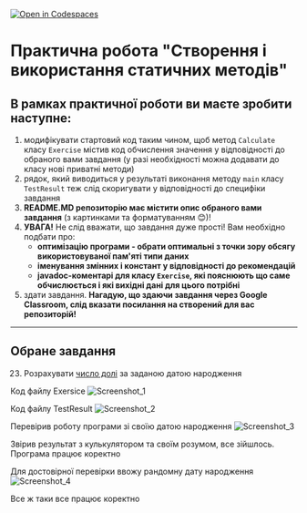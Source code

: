 [![Open in Codespaces](https://classroom.github.com/assets/launch-codespace-f4981d0f882b2a3f0472912d15f9806d57e124e0fc890972558857b51b24a6f9.svg)](https://classroom.github.com/open-in-codespaces?assignment_repo_id=10190688)
# Практична робота "Створення і використання статичних методів"

## В рамках практичної роботи ви маєте зробити наступне:
1. модифікувати стартовий код таким чином, щоб метод ```Calculate``` класу ```Exercise``` містив код обчислення значення у відповідності до обраного вами завдання (у разі необхідності можна додавати до класу нові приватні методи)
2. рядок, який виводиться у результаті виконання методу ```main``` класу ```TestResult``` теж слід скоригувати у відповідності до специфіки завдання
3. **README.MD репозиторію має містити опис обраного вами завдання** (з картинками та форматуванням :blush:)!
4. **УВАГА!** Не слід вважати, що завдання дуже прості! Вам необхідно подбати про:
    * **оптимізацію програми - обрати оптимальні з точки зору обсягу використовуваної пам'яті типи даних**
    * **іменування змінних і констант у відповідності до рекомендацій**
    * **javadoc-коментарі для класу ```Exercise```, які пояснюють що саме обчислюється і які вихідні дані для цього потрібні**
5. здати завдання. **Нагадую, що здаючи завдання через Google Classroom, слід вказати посилання на створений для вас репозиторій!**

----

## Обране завдання
23. Розрахувати [число долі](https://sergeiyurev.com/chislo-sudby-v-numerologii/) за заданою датою народження 

Код файлу Exersice
![Screenshot_1](https://user-images.githubusercontent.com/112692170/219875562-fdb13b0f-1b4b-4b4f-8104-2e830b577553.png)

Код файлу TestResult
![Screenshot_2](https://user-images.githubusercontent.com/112692170/219875594-d7ecf52b-59c6-4d9c-a0e8-df9c22696630.png)

Перевірив роботу програми зі своїю датою народження
![Screenshot_3](https://user-images.githubusercontent.com/112692170/219875613-a3ab8a3a-3559-426c-a02b-0563af409b7b.png)

Звірив результат з кулькулятором та своїм розумом, все зійшлось. Програма працює коректно

Для достовірної перевірки ввожу рандомну дату народження 
![Screenshot_4](https://user-images.githubusercontent.com/112692170/219875633-8d6a1c96-a675-4bc8-a52e-7d9aff622188.png)

Все ж таки все працює коректно




